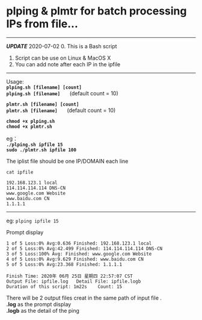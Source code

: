 # plping   & plmtr     for batch processing IPs from file...
---
***UPDATE*** 2020-07-02
0. This is a Bash script
1. Script can be use on Linux & MacOS X
2. You can add note after each IP in the ipfile
---
Usage:  
**`plping.sh [filename] [count]  `**   
**`plping.sh [filename]   `** (default count = 10)  
  
**`plmtr.sh [filename] [count]  `**     
**`plmtr.sh [filename]   `** (default count = 10)   

**`chmod +x plping.sh`**<br>
**`chmod +x plmtr.sh`** 

eg：  
**`./plping.sh ipfile 15`**  
**`sudo ./plmtr.sh ipfile 100`**

The iplist file should be one IP/DOMAIN each line  
```
cat ipfile  

192.168.123.1 local
114.114.114.114 DNS-CN
www.google.com Website
www.baidu.com CN
1.1.1.1 
```
---
eg:
`plping ipfile 15`

Prompt display
```ubuntu
1 of 5 Loss:0% Avg:0.636 Finished: 192.168.123.1 local
2 of 5 Loss:0% Avg:42.499 Finished: 114.114.114.114 DNS-CN
3 of 5 Loss:100% Avg: Finished: www.google.com Website
4 of 5 Loss:0% Avg:9.629 Finished: www.baidu.com CN
5 of 5 Loss:0% Avg:23.368 Finished: 1.1.1.1 

Finish Time: 2020年 06月 25日 星期四 22:57:07 CST
Output File: ipfile.log   Detail File: ipfile.logb
Duration of this script: 1m22s    Count: 15
```

There will be 2 output files creat in the same path of input file .  
**.log**  as the prompt display  
**.logb** as the detail of the ping
